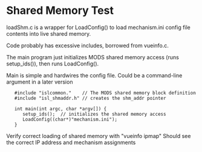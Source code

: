 # Shared Memory Test

loadShm.c is a wrapper for LoadConfig() to load mechanism.ini config file
contents into live shared memory.

Code probably has excessive includes, borrowed from vueinfo.c.

The main program just initializes MODS shared memory access (runs setup_ids()), then runs LoadConfig().

Main is simple and hardwires the config file.  Could be a command-line
argument in a later version
```
   #include "islcommon."    // The MODS shared memory block definition
   #include "isl_shmaddr.h" // creates the shm_addr pointer

   int main(int argc, char *argv[]) {
      setup_ids();  // initializes the shared memory access
      LoadConfig((char*)"mechanism.ini");
   }
```
Verify correct loading of shared memory with "vueinfo ipmap"
Should see the correct IP address and mechanism assignments

